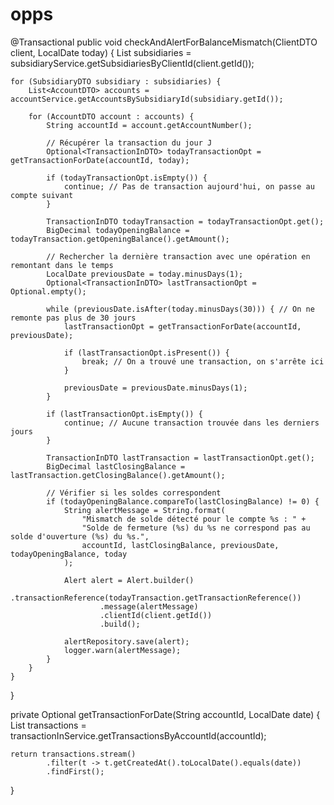 # opps
@Transactional
public void checkAndAlertForBalanceMismatch(ClientDTO client, LocalDate today) {
    List<SubsidiaryDTO> subsidiaries = subsidiaryService.getSubsidiariesByClientId(client.getId());

    for (SubsidiaryDTO subsidiary : subsidiaries) {
        List<AccountDTO> accounts = accountService.getAccountsBySubsidiaryId(subsidiary.getId());

        for (AccountDTO account : accounts) {
            String accountId = account.getAccountNumber();
            
            // Récupérer la transaction du jour J
            Optional<TransactionInDTO> todayTransactionOpt = getTransactionForDate(accountId, today);
            
            if (todayTransactionOpt.isEmpty()) {
                continue; // Pas de transaction aujourd'hui, on passe au compte suivant
            }

            TransactionInDTO todayTransaction = todayTransactionOpt.get();
            BigDecimal todayOpeningBalance = todayTransaction.getOpeningBalance().getAmount();
            
            // Rechercher la dernière transaction avec une opération en remontant dans le temps
            LocalDate previousDate = today.minusDays(1);
            Optional<TransactionInDTO> lastTransactionOpt = Optional.empty();
            
            while (previousDate.isAfter(today.minusDays(30))) { // On ne remonte pas plus de 30 jours
                lastTransactionOpt = getTransactionForDate(accountId, previousDate);
                
                if (lastTransactionOpt.isPresent()) {
                    break; // On a trouvé une transaction, on s'arrête ici
                }

                previousDate = previousDate.minusDays(1);
            }

            if (lastTransactionOpt.isEmpty()) {
                continue; // Aucune transaction trouvée dans les derniers jours
            }

            TransactionInDTO lastTransaction = lastTransactionOpt.get();
            BigDecimal lastClosingBalance = lastTransaction.getClosingBalance().getAmount();

            // Vérifier si les soldes correspondent
            if (todayOpeningBalance.compareTo(lastClosingBalance) != 0) {
                String alertMessage = String.format(
                    "Mismatch de solde détecté pour le compte %s : " +
                    "Solde de fermeture (%s) du %s ne correspond pas au solde d'ouverture (%s) du %s.",
                    accountId, lastClosingBalance, previousDate, todayOpeningBalance, today
                );

                Alert alert = Alert.builder()
                        .transactionReference(todayTransaction.getTransactionReference())
                        .message(alertMessage)
                        .clientId(client.getId())
                        .build();
                
                alertRepository.save(alert);
                logger.warn(alertMessage);
            }
        }
    }
}






private Optional<TransactionInDTO> getTransactionForDate(String accountId, LocalDate date) {
    List<TransactionInDTO> transactions = transactionInService.getTransactionsByAccountId(accountId);
    
    return transactions.stream()
            .filter(t -> t.getCreatedAt().toLocalDate().equals(date))
            .findFirst();
}


